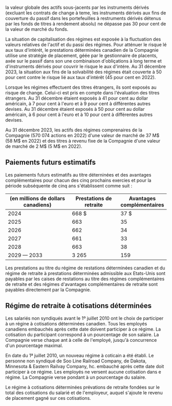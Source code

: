 la valeur globale des actifs sous-jacents par les instruments dérivés (excluant les contrats de change à teme, les instruments dérivés aux fins de couverture du passif dans les portefeuilles à restruments dérivés détenus par les fonds de titres à rendement absolu) ne dépasse pas 30 pour cent de la valeur de marché du fonds.

La situation de capitalisation des régimes est exposée à la fluctuation des valeurs relatives de l'actif et du passi des régimes. Pour atténuer le risque lé aux taux d'intérét, le prestations déterminées canadien de la Compagnie utilise une stratégie de placement, géée par le gestionnaire de placents, axée sur le passif dans son une combinaison d'obliçations à long terme et d'instruments dérivés pour couvrir le risque le aux d'intére. Au 31 décembre 2023, la situation aux fins de la solvabilité des régimes était couverte à 50 pour cent contre le risque lié aux taux d'intérêt (45 pour cent en 2022).

Lorsque les régimes effectuent des titres étrangers, ils sont exposés au risque de change. Celui-ci est pris en compte dans l'évaluation des titres étrangers. Au 31 décembre étaient exposés à 41 pour cent au dollar américain, à 7 pour cent à l'euro et à 9 pour cent à différentes autres devises. Au 31 décembre étaient exposés à 50 pour cent au dollar américain, à 6 pour cent à l'euro et à 10 pour cent à différentes autres devises.

Au 31 décembre 2023, les actifs des régimes comprenaires de la Compagnie (570 074 actions en 2022) d'une valeur de marché de 37 M\$ (58 M\$ en 2022) et des titres à revenu fixe de la Compagnie d'une valeur de marché de 2 M\$ (5 M\$ en 2022).

## Paiements futurs estimatifs

Les paiements futurs estimatifs au titre déterninées et des avantages complémentaires pour chacun des cinq prochains exercies et pour la période subséquente de cinq ans s'établissent comme suit :

| (en millions de dollars canadiens) | Prestations de retraite | Avantages<br>complémentaires |
|------------------------------------|-------------------------|------------------------------|
| 2024                               | 668 \$                  | 37 \$                        |
| 2025                               | 663                     | 35                           |
| 2026                               | 662                     | 34                           |
| 2027                               | 661                     | 33                           |
| 2028                               | 663                     | 38                           |
| 2029 — 2033                        | 3 265                   | 159                          |

Les prestations au titre du régime de restations déterminées canadien et du régime de retraite à prestations déterminées admissible aux Etats-Unis sont payables par les caises de restations au titre des régimes complémentaires de retraite et des régimes d'avantages complémentaires de retraite sont payables directement par la Compagnie.

## Régime de retraite à cotisations déterminées

Les salariés non syndiqués avant le 1º juillet 2010 ont le choix de participer à un régine à cotisations déterminées canadien. Tous les employés canadiens embauchés après cette date doivent participer à ce régime. La cotisation du participant correspond à un pourcentage de son salaire. La Compagnie verse chaque ant à celle de l'employé, jusqu'à concurrence d'un pourcentage maximal.

En date du 1ª juillet 2010, un nouveau régime à coticain a été établi. Le personne non syndiqué de Soo Line Railroad Company, de Dakota, Minnesota & Eastern Railvay Company, hc. embauché après cette date doit participer à ce régime. Les employés ne versent aucune cotisation dans e régime. La Compagnie verse pondant à un pourcentage du salaire.

Le régime à cotisations déterminées prévations de retraite fondées sur le total des cotisations du salarié et de l'employeur, auquel s'ajoute le revenu de placement gagné sur ces cotisations.